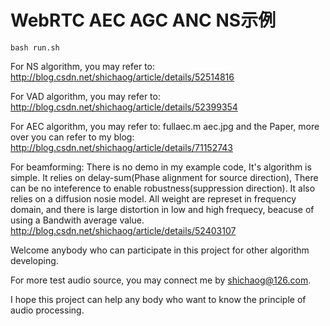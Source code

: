
# WebRTC AEC AGC ANC NS示例
```
bash run.sh
```

For NS algorithm, you may refer to:
http://blog.csdn.net/shichaog/article/details/52514816

For VAD algorithm, you may refer to:
http://blog.csdn.net/shichaog/article/details/52399354

For AEC algorithm, you may refer to:
fullaec.m aec.jpg and the Paper, more over you can refer to my blog:
http://blog.csdn.net/shichaog/article/details/71152743

For beamforming:
	There is no demo in my example code, It's algorithm is simple.
It relies on delay-sum(Phase alignment for source direction), There can be no inteference to enable robustness(suppression direction).
It also relies on a diffusion nosie model.
All weight are represet in frequency domain, and there is large distortion in low and high frequecy, beacuse of using a Bandwith average value.
http://blog.csdn.net/shichaog/article/details/52403107

Welcome anybody who can participate in this project for other algorithm developing.

For more test audio source, you may connect me by shichaog@126.com.

I hope this project can help any body who want to know the principle of audio processing.

